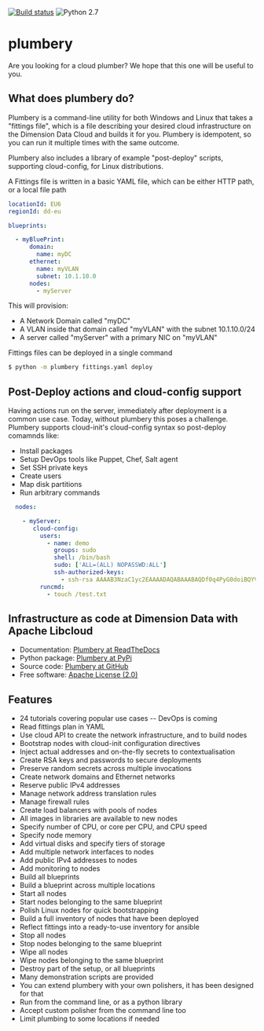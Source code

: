[![Build status](https://img.shields.io/travis/DimensionDataCBUSydney/plumbery.svg)](https://travis-ci.org/DimensionDataCBUSydney/plumbery)  ![Python 2.7](https://img.shields.io/badge/python-2.7-blue.svg)

# plumbery

Are you looking for a cloud plumber? We hope that this one will be useful to
you.

## What does plumbery do?

Plumbery is a command-line utility for both Windows and Linux that takes a "fittings file", which is a file describing your desired cloud infrastructure on the Dimension Data Cloud and builds it for you.
Plumbery is idempotent, so you can run it multiple times with the same outcome.

Plumbery also includes a library of example "post-deploy" scripts, supporting cloud-config, for Linux distributions.

A Fittings file is written in a basic YAML file, which can be either HTTP path, or a local file path

```yaml
locationId: EU6
regionId: dd-eu

blueprints:

  - myBluePrint:
      domain:
        name: myDC
      ethernet:
        name: myVLAN
        subnet: 10.1.10.0
      nodes:
        - myServer
```

This will provision:

* A Network Domain called "myDC"
* A VLAN inside that domain called "myVLAN" with the subnet 10.1.10.0/24
* A server called "myServer" with a primary NIC on "myVLAN"

Fittings files can be deployed in a single command

```bash
$ python -m plumbery fittings.yaml deploy
```

## Post-Deploy actions and cloud-config support

Having actions run on the server, immediately after deployment is a common use case. Today, without plumbery this poses a challenge. Plumbery supports cloud-init's cloud-config syntax so post-deploy comamnds like:

* Install packages
* Setup DevOps tools like Puppet, Chef, Salt agent
* Set SSH private keys
* Create users
* Map disk partitions
* Run arbitrary commands

```yaml
  nodes:

    - myServer:
       cloud-config:
         users:
           - name: demo
             groups: sudo
             shell: /bin/bash
             sudo: ['ALL=(ALL) NOPASSWD:ALL']
             ssh-authorized-keys:
               - ssh-rsa AAAAB3NzaC1yc2EAAAADAQABAAABAQDf0q4PyG0doiBQYV7OlOxbRjle026hJPBWD+eKHWuVXIpAiQlSElEBqQn0pOqNJZ3IBCvSLnrdZTUph4czNC4885AArS9NkyM7lK27Oo8RV888jWc8hsx4CD2uNfkuHL+NI5xPB/QT3Um2Zi7GRkIwIgNPN5uqUtXvjgA+i1CS0Ku4ld8vndXvr504jV9BMQoZrXEST3YlriOb8Wf7hYqphVMpF3b+8df96Pxsj0+iZqayS9wFcL8ITPApHi0yVwS8TjxEtI3FDpCbf7Y/DmTGOv49+AWBkFhS2ZwwGTX65L61PDlTSAzL+rPFmHaQBHnsli8U9N6E4XHDEOjbSMRX user@example.com
         runcmd:
           - touch /test.txt
```

## Infrastructure as code at Dimension Data with Apache Libcloud

* Documentation: [Plumbery at ReadTheDocs](https://plumbery.readthedocs.org)
* Python package: [Plumbery at PyPi](https://pypi.python.org/pypi/plumbery)
* Source code: [Plumbery at GitHub](https://github.com/DimensionDataCBUSydney/plumbery)
* Free software: [Apache License (2.0)](http://www.apache.org/licenses/LICENSE-2.0)

## Features

* 24 tutorials covering popular use cases -- DevOps is coming
* Read fittings plan in YAML
* Use cloud API to create the network infrastructure, and to build nodes
* Bootstrap nodes with cloud-init configuration directives
* Inject actual addresses and on-the-fly secrets to contextualisation
* Create RSA keys and passwords to secure deployments
* Preserve random secrets across multiple invocations
* Create network domains and Ethernet networks
* Reserve public IPv4 addresses
* Manage network address translation rules
* Manage firewall rules
* Create load balancers with pools of nodes
* All images in libraries are available to new nodes
* Specify number of CPU, or core per CPU, and CPU speed
* Specify node memory
* Add virtual disks and specify tiers of storage
* Add multiple network interfaces to nodes
* Add public IPv4 addresses to nodes
* Add monitoring to nodes
* Build all blueprints
* Build a blueprint across multiple locations
* Start all nodes
* Start nodes belonging to the same blueprint
* Polish Linux nodes for quick bootstrapping
* Build a full inventory of nodes that have been deployed
* Reflect fittings into a ready-to-use inventory for ansible
* Stop all nodes
* Stop nodes belonging to the same blueprint
* Wipe all nodes
* Wipe nodes belonging to the same blueprint
* Destroy part of the setup, or all blueprints
* Many demonstration scripts are provided
* You can extend plumbery with your own polishers, it has been designed for that
* Run from the command line, or as a python library
* Accept custom polisher from the command line too
* Limit plumbing to some locations if needed



